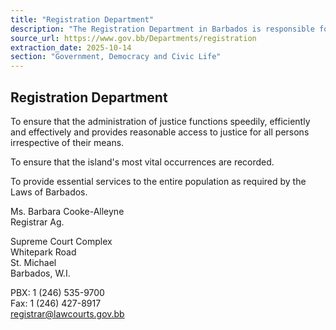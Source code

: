 ```yaml
---
title: "Registration Department"
description: "The Registration Department in Barbados is responsible for ensuring efficient administration of justice, recording vital island occurrences, and providing essential services as required by law."
source_url: https://www.gov.bb/Departments/registration
extraction_date: 2025-10-14
section: "Government, Democracy and Civic Life"
---
```


## Registration Department

To ensure that the administration of justice functions speedily, efficiently and effectively and provides reasonable access to justice for all persons irrespective of their means.

To ensure that the island's most vital occurrences are recorded.

To provide essential services to the entire population as required by the Laws of Barbados.

Ms. Barbara Cooke-Alleyne  
Registrar Ag.

Supreme Court Complex  
Whitepark Road  
St. Michael  
Barbados, W.I.

PBX: 1 (246) 535-9700  
Fax: 1 (246) 427-8917  
registrar@lawcourts.gov.bb
```